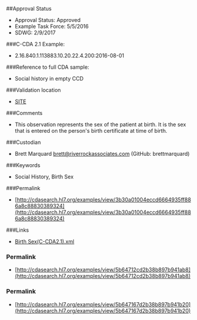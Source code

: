 ##Approval Status 

* Approval Status: Approved
* Example Task Force: 5/5/2016
* SDWG: 2/9/2017

###C-CDA 2.1 Example: 

* 2.16.840.1.113883.10.20.22.4.200:2016-08-01

###Reference to full CDA sample:
* Social history in empty CCD


###Validation location

* [SITE](https://sitenv.org/sandbox-ccda/ccda-validator)



###Comments

* This observation represents the sex of the patient at birth. It is the sex that is entered on the person's birth certificate at time of birth.

###Custodian

* Brett Marquard brett@riverrockassociates.com (GitHub: brettmarquard)



###Keywords

* Social History, Birth Sex

###Permalink 

* [http://cdasearch.hl7.org/examples/view/3b30a01004eccd6664935ff886a8c88830389324](http://cdasearch.hl7.org/examples/view/3b30a01004eccd6664935ff886a8c88830389324)

###Links 

* [Birth Sex(C-CDA2.1).xml](https://github.com/HL7/C-CDA-Examples/tree/master/Social%20History/Birth%20Sex/Birth%20Sex%28C-CDA2.1%29.xml)


### Permalink 

* [http://cdasearch.hl7.org/examples/view/5b64712cd2b38b897b941ab8](http://cdasearch.hl7.org/examples/view/5b64712cd2b38b897b941ab8)

### Permalink 

* [http://cdasearch.hl7.org/examples/view/5b647167d2b38b897b941b20](http://cdasearch.hl7.org/examples/view/5b647167d2b38b897b941b20)